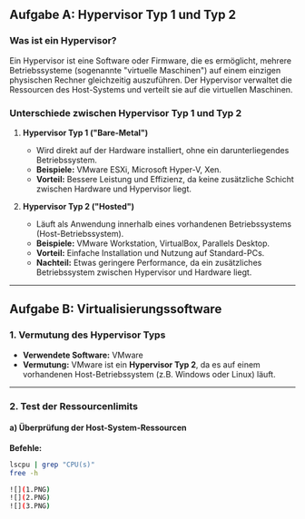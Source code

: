 ## Aufgabe A: Hypervisor Typ 1 und Typ 2

### Was ist ein Hypervisor?
Ein Hypervisor ist eine Software oder Firmware, die es ermöglicht, mehrere Betriebssysteme (sogenannte "virtuelle Maschinen") auf einem einzigen physischen Rechner gleichzeitig auszuführen. Der Hypervisor verwaltet die Ressourcen des Host-Systems und verteilt sie auf die virtuellen Maschinen.

### Unterschiede zwischen Hypervisor Typ 1 und Typ 2

1. **Hypervisor Typ 1 ("Bare-Metal")**
   - Wird direkt auf der Hardware installiert, ohne ein darunterliegendes Betriebssystem.
   - **Beispiele:** VMware ESXi, Microsoft Hyper-V, Xen.
   - **Vorteil:** Bessere Leistung und Effizienz, da keine zusätzliche Schicht zwischen Hardware und Hypervisor liegt.

2. **Hypervisor Typ 2 ("Hosted")**
   - Läuft als Anwendung innerhalb eines vorhandenen Betriebssystems (Host-Betriebssystem).
   - **Beispiele:** VMware Workstation, VirtualBox, Parallels Desktop.
   - **Vorteil:** Einfache Installation und Nutzung auf Standard-PCs.  
   - **Nachteil:** Etwas geringere Performance, da ein zusätzliches Betriebssystem zwischen Hypervisor und Hardware liegt.

---

## Aufgabe B: Virtualisierungssoftware

### 1. Vermutung des Hypervisor Typs
- **Verwendete Software:** VMware  
- **Vermutung:** VMware ist ein **Hypervisor Typ 2**, da es auf einem vorhandenen Host-Betriebssystem (z.B. Windows oder Linux) läuft.

---

### 2. Test der Ressourcenlimits

#### a) Überprüfung der Host-System-Ressourcen
**Befehle:**
```bash
lscpu | grep "CPU(s)"
free -h

![](1.PNG)
![](2.PNG)
![](3.PNG)
